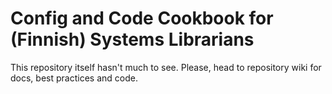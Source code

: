 Config and Code Cookbook for (Finnish) Systems Librarians
==========================================================
This repository itself hasn't much to see. Please, head to repository wiki for docs, best practices and code.
